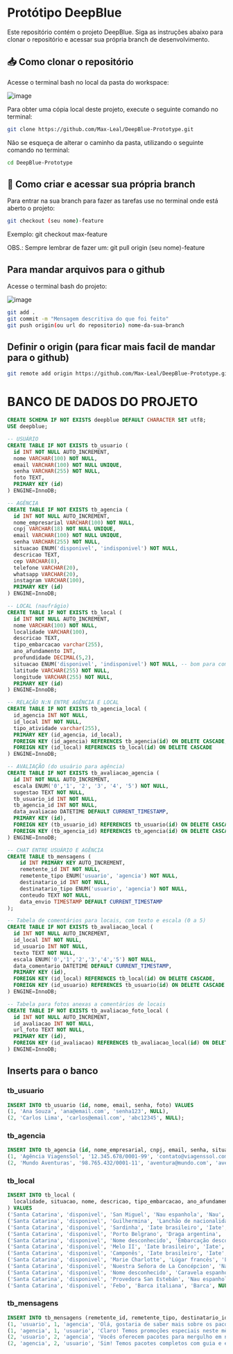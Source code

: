 # Protótipo DeepBlue

Este repositório contém o projeto DeepBlue. Siga as instruções abaixo para clonar o repositório e acessar sua própria branch de desenvolvimento.

## 📥 Como clonar o repositório

Acesse o terminal bash no local da pasta do workspace:

![image](https://github.com/user-attachments/assets/ce72545a-5b2d-43a6-9e2a-e1d85036c4c0)


Para obter uma cópia local deste projeto, execute o seguinte comando no terminal:

```bash
git clone https://github.com/Max-Leal/DeepBlue-Prototype.git
```

Não se esqueça de alterar o caminho da pasta, utilizando o seguinte comando no terminal:

```bash
cd DeepBlue-Prototype
```

## 🌿 Como criar e acessar sua própria branch

Para entrar na sua branch para fazer as tarefas use no terminal onde está aberto o projeto:

```bash
git checkout (seu nome)-feature
```


Exemplo: git checkout max-feature

OBS.: Sempre lembrar de fazer um: git pull origin (seu nome)-feature

## Para mandar arquivos para o github

Acesse o terminal bash do projeto:

![image](https://github.com/user-attachments/assets/c0548fa4-a92c-4460-9b92-542627f24aee)


```bash
git add .
git commit -m "Mensagem descritiva do que foi feito"
git push origin(ou url do repositorio) nome-da-sua-branch
```

## Definir o origin (para ficar mais facil de mandar para o github)

```bash
git remote add origin https://github.com/Max-Leal/DeepBlue-Prototype.git
```

# BANCO DE DADOS DO PROJETO

```sql
CREATE SCHEMA IF NOT EXISTS deepblue DEFAULT CHARACTER SET utf8;
USE deepblue;

-- USUÁRIO
CREATE TABLE IF NOT EXISTS tb_usuario (
  id INT NOT NULL AUTO_INCREMENT,
  nome VARCHAR(100) NOT NULL,
  email VARCHAR(100) NOT NULL UNIQUE,
  senha VARCHAR(255) NOT NULL,
  foto TEXT,
  PRIMARY KEY (id)
) ENGINE=InnoDB;

-- AGÊNCIA
CREATE TABLE IF NOT EXISTS tb_agencia (
  id INT NOT NULL AUTO_INCREMENT,
  nome_empresarial VARCHAR(100) NOT NULL,
  cnpj VARCHAR(18) NOT NULL UNIQUE,
  email VARCHAR(100) NOT NULL UNIQUE,
  senha VARCHAR(255) NOT NULL,
  situacao ENUM('disponivel', 'indisponivel') NOT NULL,
  descricao TEXT,
  cep VARCHAR(8),
  telefone VARCHAR(20),
  whatsapp VARCHAR(20),
  instagram VARCHAR(100),
  PRIMARY KEY (id)
) ENGINE=InnoDB;

-- LOCAL (naufrágio)
CREATE TABLE IF NOT EXISTS tb_local (
  id INT NOT NULL AUTO_INCREMENT,
  nome VARCHAR(100) NOT NULL,
  localidade VARCHAR(100),
  descricao TEXT,
  tipo_embarcacao varchar(255),
  ano_afundamento INT,
  profundidade DECIMAL(5,2),
  situacao ENUM('disponivel', 'indisponivel') NOT NULL, -- bom para complementar o mapa em filtros
  latitude VARCHAR(255) NOT NULL,
  longitude VARCHAR(255) NOT NULL,
  PRIMARY KEY (id)
) ENGINE=InnoDB;

-- RELAÇÃO N:N ENTRE AGÊNCIA E LOCAL
CREATE TABLE IF NOT EXISTS tb_agencia_local (
  id_agencia INT NOT NULL,
  id_local INT NOT NULL,
  tipo_atividade varchar(255),
  PRIMARY KEY (id_agencia, id_local),
  FOREIGN KEY (id_agencia) REFERENCES tb_agencia(id) ON DELETE CASCADE,
  FOREIGN KEY (id_local) REFERENCES tb_local(id) ON DELETE CASCADE
) ENGINE=InnoDB;

-- AVALIAÇÃO (do usuário para agência)
CREATE TABLE IF NOT EXISTS tb_avaliacao_agencia (
  id INT NOT NULL AUTO_INCREMENT,
  escala ENUM('0','1', '2', '3', '4', '5') NOT NULL,
  sugestao TEXT NOT NULL,
  tb_usuario_id INT NOT NULL,
  tb_agencia_id INT NOT NULL,
  data_avaliacao DATETIME DEFAULT CURRENT_TIMESTAMP,
  PRIMARY KEY (id),
  FOREIGN KEY (tb_usuario_id) REFERENCES tb_usuario(id) ON DELETE CASCADE,
  FOREIGN KEY (tb_agencia_id) REFERENCES tb_agencia(id) ON DELETE CASCADE
) ENGINE=InnoDB;

-- CHAT ENTRE USUÁRIO E AGÊNCIA
CREATE TABLE tb_mensagens (
    id INT PRIMARY KEY AUTO_INCREMENT,
    remetente_id INT NOT NULL,
    remetente_tipo ENUM('usuario', 'agencia') NOT NULL,
    destinatario_id INT NOT NULL,
    destinatario_tipo ENUM('usuario', 'agencia') NOT NULL,
    conteudo TEXT NOT NULL,
    data_envio TIMESTAMP DEFAULT CURRENT_TIMESTAMP
);

-- Tabela de comentários para locais, com texto e escala (0 a 5)
CREATE TABLE IF NOT EXISTS tb_avaliacao_local (
  id INT NOT NULL AUTO_INCREMENT,
  id_local INT NOT NULL,
  id_usuario INT NOT NULL,
  texto TEXT NOT NULL,
  escala ENUM('0','1','2','3','4','5') NOT NULL,
  data_comentario DATETIME DEFAULT CURRENT_TIMESTAMP,
  PRIMARY KEY (id),
  FOREIGN KEY (id_local) REFERENCES tb_local(id) ON DELETE CASCADE,
  FOREIGN KEY (id_usuario) REFERENCES tb_usuario(id) ON DELETE CASCADE
) ENGINE=InnoDB;

-- Tabela para fotos anexas a comentários de locais
CREATE TABLE IF NOT EXISTS tb_avaliacao_foto_local (
  id INT NOT NULL AUTO_INCREMENT,
  id_avaliacao INT NOT NULL,
  url_foto TEXT NOT NULL,
  PRIMARY KEY (id),
  FOREIGN KEY (id_avaliacao) REFERENCES tb_avaliacao_local(id) ON DELETE CASCADE
) ENGINE=InnoDB; 
```
## Inserts para o banco

### tb_usuario

```sql
INSERT INTO tb_usuario (id, nome, email, senha, foto) VALUES
(1, 'Ana Souza', 'ana@email.com', 'senha123', NULL),
(2, 'Carlos Lima', 'carlos@email.com', 'abc12345', NULL);
```

### tb_agencia

```sql
INSERT INTO tb_agencia (id, nome_empresarial, cnpj, email, senha, situacao, descricao, cep, telefone, whatsapp, instagram) VALUES
(1, 'Agência ViagensSol', '12.345.678/0001-99', 'contato@viagenssol.com', 'sol123', 'disponivel', NULL, NULL, NULL, NULL, NULL),
(2, 'Mundo Aventuras', '98.765.432/0001-11', 'aventura@mundo.com', 'aventura@2024', 'disponivel', NULL, NULL, NULL, NULL, NULL);
```

### tb_local

```sql
INSERT INTO tb_local (
  localidade, situacao, nome, descricao, tipo_embarcacao, ano_afundamento, profundidade, latitude, longitude
) VALUES
('Santa Catarina', 'disponivel', 'San Miguel', 'Nau espanhola', 'Nau', NULL, NULL, '-27.58565', '-48.57048'),
('Santa Catarina', 'disponivel', 'Guilhermina', 'Lanchão de nacionalidade desconhecida', 'Lanchão', NULL, NULL, '-27.49565', '-48.53795'),
('Santa Catarina', 'disponivel', 'Sardinha', 'Iate brasileiro', 'Iate', NULL, NULL, '-27.46432', '-48.55442'),
('Santa Catarina', 'disponivel', 'Porto Belgrano', 'Draga argentina', 'Draga', NULL, NULL, '-27.39640', '-48.46408'),
('Santa Catarina', 'disponivel', 'Nome desconhecido', 'Embarcação desconhecida espanhola', 'Desconhecido', NULL, NULL, '-27.43667', '-48.37638'),
('Santa Catarina', 'disponivel', 'Melo II', 'Iate brasileiro', 'Iate', NULL, NULL, '-27.83275', '-48.49828'),
('Santa Catarina', 'disponivel', 'Camponês', 'Iate brasileiro', 'Iate', NULL, NULL, '-27.86057', '-48.57105'),
('Santa Catarina', 'disponivel', 'Marie Charlotte', 'Lúgar francês', 'Lúgar', NULL, NULL, '-27.84892', '-48.57478'),
('Santa Catarina', 'disponivel', 'Nuestra Señora de La Concépcion', 'Nau espanhola', 'Nau', NULL, NULL, '-27.84093', '-48.57023'),
('Santa Catarina', 'disponivel', 'Nome desconhecido', 'Caravela espanhola', 'Caravela', NULL, NULL, '-27.83593', '-48.56422'),
('Santa Catarina', 'disponivel', 'Provedora San Estebán', 'Nau espanhola', 'Nau', NULL, NULL, '-27.82840', '-48.57245'),
('Santa Catarina', 'disponivel', 'Febo', 'Barca italiana', 'Barca', NULL, NULL, '-27.22718', '-48.42557');
```

### tb_mensagens

```sql
INSERT INTO tb_mensagens (remetente_id, remetente_tipo, destinatario_id, destinatario_tipo, conteudo) VALUES
(1, 'usuario', 1, 'agencia', 'Olá, gostaria de saber mais sobre os pacotes disponíveis.'),
(1, 'agencia', 1, 'usuario', 'Claro! Temos promoções especiais neste mês.'),
(2, 'usuario', 2, 'agencia', 'Vocês oferecem pacotes para mergulho em naufrágios?'),
(2, 'agencia', 2, 'usuario', 'Sim! Temos pacotes completos com guia e equipamentos.');

```
